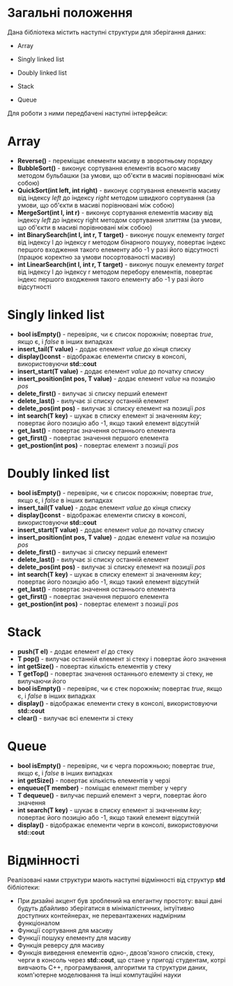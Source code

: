 # Загальні положення

Дана бібліотека містить наступні структури для зберігання даних:

* Array

* Singly linked list

* Doubly linked list

* Stack

* Queue

Для роботи з ними передбачені наступні інтерфейси:

# Array

* **Reverse()** - переміщає елементи масиву в зворотньому порядку
* **BubbleSort()** - виконує сортування елементів всього масиву методом бульбашки (за умови, що об'єкти в масиві порівнювані між собою)
* **QuickSort(int left, int right)** - виконує сортування елементів масиву від індексу _left_ до індексу _right_ методом швидкого сортування (за умови, що об'єкти в масиві порівнювані між собою)
*	**MergeSort(int l, int r)** - виконує сортування елементів масиву від індексу _left_ до індексу right методом сортування злиттям (за умови, що об'єкти в масиві порівнювані між собою)
* **int BinarySearch(int l, int r, T target)** - виконує пошук елементу _target_ від індексу l до індексу r методом бінарного пошуку, повертає індекс першого входження такого елементу або -1 у разі його відсутності (працює коректно за умови посортованості масиву)
* **int LinearSearch(int l, int r, T target)** - виконує пошук елементу _target_ від індексу l до індексу r методом перебору елементів, повертає індекс першого входження такого елементу або -1 у разі його відсутності

# Singly linked list

* **bool isEmpty()** - перевіряє, чи є список порожнім; повертає _true_, якщо є, і _false_ в інших випадках
* **insert_tail(T value)** - додає елемент _value_ до кінця списку
*	**display()const** - відображає елементи списку в консолі, використовуючи **std::cout**
*	**insert_start(T value)** - додає елемент _value_ до початку списку
*	**insert_position(int pos, T value)** - додає елемент _value_ на позицію _pos_
*	**delete_first()** - вилучає зі списку перший елемент
*	**delete_last()** - вилучає зі списку останній елемент
*	**delete_pos(int pos)** - вилучає зі списку елемент на позиції _pos_
*	**int search(T key)** - шукає в списку елемент зі значенням _key_; повертає його позицію або -1, якщо такий елемент відсутній
*	**get_last()** - повертає значення останнього елемента
*	**get_first()** - повертає значення першого елемента
*	**get_postion(int pos)** - повертає елемент з позиції _pos_

# Doubly linked list

* **bool isEmpty()** - перевіряє, чи є список порожнім; повертає _true_, якщо є, і _false_ в інших випадках
* **insert_tail(T value)** - додає елемент _value_ до кінця списку
*	**display()const** - відображає елементи списку в консолі, використовуючи **std::cout**
*	**insert_start(T value)** - додає елемент _value_ до початку списку
*	**insert_position(int pos, T value)** - додає елемент _value_ на позицію _pos_
*	**delete_first()** - вилучає зі списку перший елемент
*	**delete_last()** - вилучає зі списку останній елемент
*	**delete_pos(int pos)** - вилучає зі списку елемент на позиції _pos_
*	**int search(T key)** - шукає в списку елемент зі значенням _key_; повертає його позицію або -1, якщо такий елемент відсутній
*	**get_last()** - повертає значення останнього елемента
*	**get_first()** - повертає значення першого елемента
*	**get_postion(int pos)** - повертає елемент з позиції _pos_

# Stack

*	**push(T el)** - додає елемент _el_ до стеку
*	**T pop()** - вилучає останній елемент зі стеку і повертає його значення
*	**int getSize()** - повертає кількість елементів у стеку
*	**T getTop()** - повертає значення останнього елементу зі стеку, не вилучаючи його
*	**bool isEmpty()** - перевіряє, чи є стек порожнім; повертає _true_, якщо є, і _false_ в інших випадках
*	**display()** - відображає елементи стеку в консолі, використовуючи **std::cout**
*	**clear()** - вилучає всі елементи зі стеку

# Queue 

* **bool isEmpty()** - перевіряє, чи є черга порожньою; повертає _true_, якщо є, і _false_ в інших випадках
*	**int getSize()** - повертає кількість елементів у черзі
*	**enqueue(T member)** - поміщає елемент member у чергу
*	**T dequeue()** - вилучає перший елемент з черги, повертає його значення
*	**int search(T key)** - шукає в списку елемент зі значенням _key_; повертає його позицію або -1, якщо такий елемент відсутній
*	**display()** - відображає елементи черги в консолі, використовуючи **std::cout**

# Відмінності

Реалізовані нами структури мають наступні відмінності від структур **std** бібліотеки:

* При дизайні акцент був зроблений на елегантну простоту: ваші дані будуть дбайливо зберігатися в мінімалістичних, інтуїтивно доступних контейнерах, не перевантажених надмірним функціоналом 
* Функції сортування для масиву
* Функції пошуку елементу для масиву
* Функція реверсу для масиву
* Функція виведення елементів одно-, двозв'язного списків, стеку, черги в консоль через **std::cout**, що стане у пригоді студентам, котрі вивчають С++, програмування, алгоритми та структури даних, комп'ютерне моделювання та інші компутаційні науки

